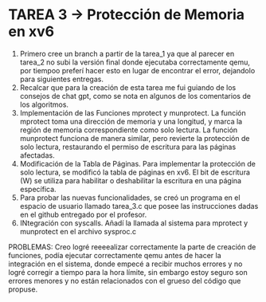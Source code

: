 # TAREA 3 -> Protección de Memoria en xv6

1. Primero cree un branch a partir de la tarea_1 ya que al parecer en tarea_2 no subi la versión final donde ejecutaba correctamente qemu, por tiempoo preferí hacer esto en lugar de encontrar el error, dejandolo para siguientes entregas.
2. Recalcar que para la creación de esta tarea me fui guiando de los consejos de chat gpt, como se nota en algunos de los comentarios de los algoritmos.
3.  Implementación de las Funciones mprotect y munprotect. La función mprotect toma una dirección de memoria y una longitud, y marca la región de memoria correspondiente como solo lectura. La función munprotect funciona de manera similar, pero revierte la protección de solo lectura, restaurando el permiso de escritura para las páginas afectadas.
4. Modificación de la Tabla de Páginas. Para implementar la protección de solo lectura, se modificó la tabla de páginas en xv6. El bit de escritura (W) se utiliza para habilitar o deshabilitar la escritura en una página específica.
5. Para probar las nuevas funcionalidades, se creó un programa en el espacio de usuario llamado tarea_3.c que posee las instrucciones dadas en el github entregado por el profesor.
6. INtegración con syscalls. Añadí la llamada al sistema para mprotect y munprotect en el archivo sysproc.c

PROBLEMAS: Creo logré reeeealizar correctamente la parte de creación de funciones, podía ejecutar correctamente qemu antes de hacer la integración en el sistema, donde empecé a recibir muchos errores y no logré corregir a tiempo para la hora límite, sin embargo estoy seguro son errores menores y no están relacionados con el grueso del código que propuse.